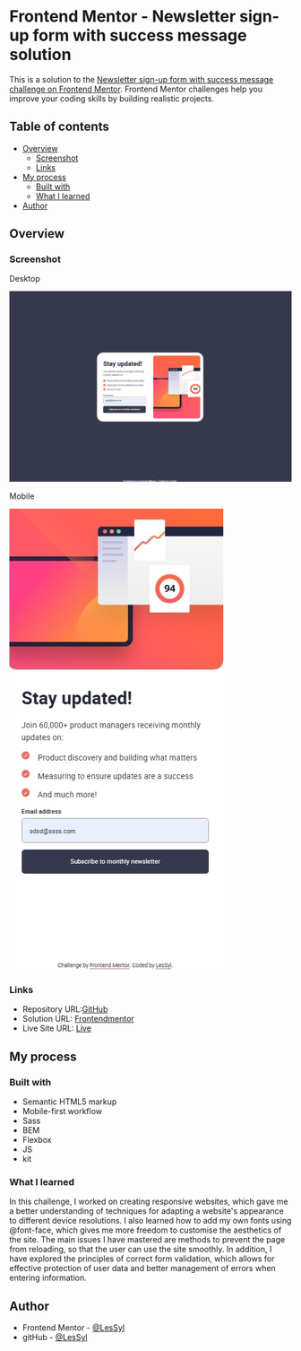 # Frontend Mentor - Newsletter sign-up form with success message solution

This is a solution to the [Newsletter sign-up form with success message challenge on Frontend Mentor](https://www.frontendmentor.io/challenges/newsletter-signup-form-with-success-message-3FC1AZbNrv). Frontend Mentor challenges help you improve your coding skills by building realistic projects. 


## Table of contents
- [Overview](#overview)
  - [Screenshot](#screenshot)
  - [Links](#links)
- [My process](#my-process)
  - [Built with](#built-with)
  - [What I learned](#what-i-learned)
- [Author](#author)

## Overview

### Screenshot

Desktop

![](dist/img/desktop.jpeg)

Mobile

![](dist/img/mobile.jpeg)


### Links

- Repository URL:[GitHub](https://github.com/LesSyl/Newsletter-sign-up-form-with-success-message)
- Solution URL: [Frontendmentor](https://www.frontendmentor.io/solutions/newsletter-sign-up-form-with-success-message-solution-1MeOhWna9g)
- Live Site URL: [Live](https://lessyl.github.io/Frontend-Mentor---Newsletter-sign-up-form-with-success-message/)
## My process

### Built with

- Semantic HTML5 markup
- Mobile-first workflow
- Sass
- BEM
- Flexbox
- JS
- kit

### What I learned

In this challenge, I worked on creating responsive websites, which gave me a better understanding of techniques for adapting a website's appearance to different device resolutions. I also learned how to add my own fonts using @font-face, which gives me more freedom to customise the aesthetics of the site. The main issues I have mastered are methods to prevent the page from reloading, so that the user can use the site smoothly. In addition, I have explored the principles of correct form validation, which allows for effective protection of user data and better management of errors when entering information.

## Author

- Frontend Mentor - [@LesSyl](https://www.frontendmentor.io/profile/LesSyl)
- gitHub - [@LesSyl](https://github.com/LesSyl)
